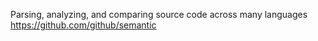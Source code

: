 
Parsing, analyzing, and comparing source code across many languages https://github.com/github/semantic
